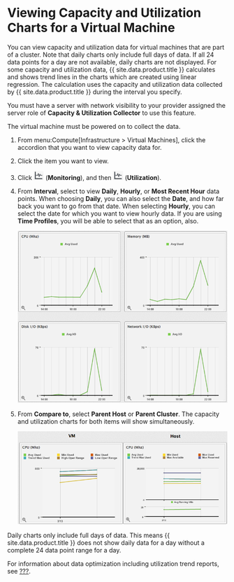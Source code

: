 # Viewing Capacity and Utilization Charts for a Virtual Machine

You can view capacity and utilization data for virtual machines that are
part of a cluster. Note that daily charts only include full days of
data. If all 24 data points for a day are not available, daily charts
are not displayed. For some capacity and utilization data,
{{ site.data.product.title }} calculates and shows trend lines in the charts which are
created using linear regression. The calculation uses the capacity and
utilization data collected by {{ site.data.product.title }} during the interval you
specify.

<div class="note">

You must have a server with network visibility to your provider assigned
the server role of **Capacity & Utilization Collector** to use this
feature.

The virtual machine must be powered on to collect the data.

</div>

1.  From menu:Compute\[Infrastructure \> Virtual Machines\], click the
    accordion that you want to view capacity data for.

2.  Click the item you want to view.

3.  Click ![1994](/images/1994.png) (**Monitoring**), and then
    ![1994](/images/1994.png) (**Utilization**).

4.  From **Interval**, select to view **Daily**, **Hourly**, or **Most
    Recent Hour** data points. When choosing **Daily**, you can also
    select the **Date**, and how far back you want to go from that date.
    When selecting **Hourly**, you can select the date for which you
    want to view hourly data. If you are using **Time Profiles**, you
    will be able to select that as an option, also.

    ![2246](/images/2246.png)

5.  From **Compare to**, select **Parent Host** or **Parent Cluster**.
    The capacity and utilization charts for both items will show
    simultaneously.

    ![2247](/images/2247.png)

<div class="note">

Daily charts only include full days of data. This means {{ site.data.product.title }}
does not show daily data for a day without a complete 24 data point
range for a day.

</div>

For information about data optimization including utilization trend
reports, see [???](#data-optimization).
